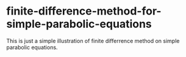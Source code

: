 # finite-difference-method-for-simple-parabolic-equations
This is just a simple illustration of finite differrence method on simple parabolic equations.
